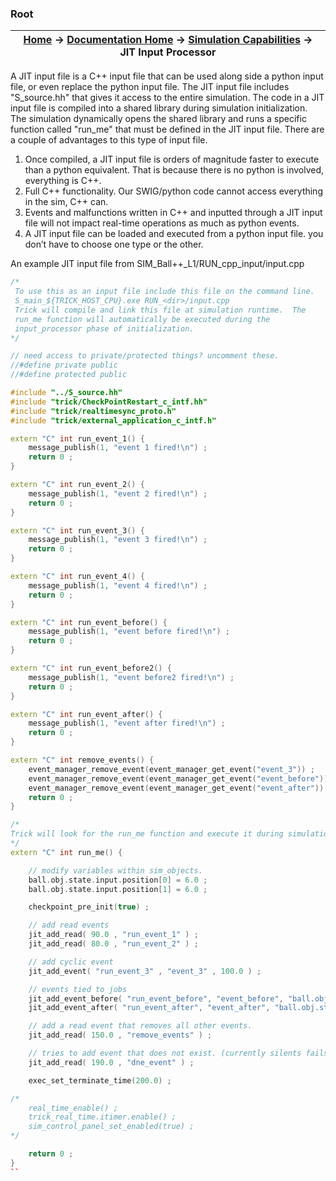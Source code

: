 ### Root

| [Home](/trick) → [Documentation Home](../Documentation-Home) → [Simulation Capabilities](Simulation-Capabilities) → JIT Input Processor |
|------------------------------------------------------------------|

A JIT input file is a C++ input file that can be used along side a python input file, or even replace the python input file.  The JIT input file includes "S_source.hh" that gives it access to the entire simulation.  The code in a JIT input file is compiled into a shared library during simulation initialization.  The simulation dynamically opens the shared library and runs a specific function called "run_me" that must be defined in the JIT input file.  There are a couple of advantages to this type of input file.

1.  Once compiled, a JIT input file is orders of magnitude faster to execute than a python equivalent.  That is because there is no python is involved, everything is C++.
2. Full C++ functionality.  Our SWIG/python code cannot access everything in the sim, C++ can.
3. Events and malfunctions written in C++ and inputted through a JIT input file will not impact real-time operations as much as python events.
4. A JIT input file can be loaded and executed from a python input file.  you don’t have to choose one type or the other.

An example JIT input file from SIM_Ball++_L1/RUN_cpp_input/input.cpp

```c++
/*
 To use this as an input file include this file on the command line.
 S_main_${TRICK_HOST_CPU}.exe RUN_<dir>/input.cpp
 Trick will compile and link this file at simulation runtime.  The
 run_me function will automatically be executed during the
 input_processor phase of initialization.
*/

// need access to private/protected things? uncomment these.
//#define private public
//#define protected public

#include "../S_source.hh"
#include "trick/CheckPointRestart_c_intf.hh"
#include "trick/realtimesync_proto.h"
#include "trick/external_application_c_intf.h"

extern "C" int run_event_1() {
    message_publish(1, "event 1 fired!\n") ;
    return 0 ;
}

extern "C" int run_event_2() {
    message_publish(1, "event 2 fired!\n") ;
    return 0 ;
}

extern "C" int run_event_3() {
    message_publish(1, "event 3 fired!\n") ;
    return 0 ;
}

extern "C" int run_event_4() {
    message_publish(1, "event 4 fired!\n") ;
    return 0 ;
}

extern "C" int run_event_before() {
    message_publish(1, "event before fired!\n") ;
    return 0 ;
}

extern "C" int run_event_before2() {
    message_publish(1, "event before2 fired!\n") ;
    return 0 ;
}

extern "C" int run_event_after() {
    message_publish(1, "event after fired!\n") ;
    return 0 ;
}

extern "C" int remove_events() {
    event_manager_remove_event(event_manager_get_event("event_3")) ;
    event_manager_remove_event(event_manager_get_event("event_before")) ;
    event_manager_remove_event(event_manager_get_event("event_after")) ;
    return 0 ;
}

/*
Trick will look for the run_me function and execute it during simulation initialization.
*/
extern "C" int run_me() {

    // modify variables within sim_objects.
    ball.obj.state.input.position[0] = 6.0 ;
    ball.obj.state.input.position[1] = 6.0 ;

    checkpoint_pre_init(true) ;

    // add read events
    jit_add_read( 90.0 , "run_event_1" ) ;
    jit_add_read( 80.0 , "run_event_2" ) ;

    // add cyclic event
    jit_add_event( "run_event_3" , "event_3" , 100.0 ) ;

    // events tied to jobs
    jit_add_event_before( "run_event_before", "event_before", "ball.obj.state_print" ) ;
    jit_add_event_after( "run_event_after", "event_after", "ball.obj.state_print" ) ;

    // add a read event that removes all other events.
    jit_add_read( 150.0 , "remove_events" ) ;

    // tries to add event that does not exist. (currently silents fails)
    jit_add_read( 190.0 , "dne_event" ) ;

    exec_set_terminate_time(200.0) ;

/*
    real_time_enable() ;
    trick_real_time.itimer.enable() ;
    sim_control_panel_set_enabled(true) ;
*/

    return 0 ;
}
``
